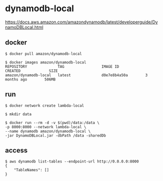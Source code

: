 # dynamodb-local


https://docs.aws.amazon.com/amazondynamodb/latest/developerguide/DynamoDBLocal.html


docker 
--

```console
$ docker pull amazon/dynamodb-local
```
```console
$ docker images amazon/dynamodb-local                                                  
REPOSITORY              TAG                 IMAGE ID            CREATED             SIZE
amazon/dynamodb-local   latest              d0e7e8b4a50a        3 months ago        506MB
```


run 
--

```console
$ docker network create lambda-local
```
```console
$ mkdir data
```
```
$ docker run --rm -d -v $(pwd)/data:/data \
-p 8000:8000 --network lambda-local \
--name dynamodb amazon/dynamodb-local \
-jar DynamoDBLocal.jar -dbPath /data -sharedDb
```

access
--

```console
$ aws dynamodb list-tables --endpoint-url http://0.0.0.0:8000
{
    "TableNames": []
}
```
